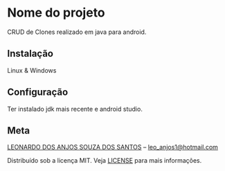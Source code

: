 # Nome do projeto

CRUD de Clones realizado em java para android.

## Instalação
Linux & Windows

## Configuração
Ter instalado jdk mais recente e android studio.

## Meta
[LEONARDO DOS ANJOS SOUZA DOS SANTOS](https://www.linkedin.com/in/leonardo-dos-anjos/) – leo_anjos1@hotmail.com

Distribuído sob a licença MIT. Veja [LICENSE](https://github.com/LASSDS/desafio-cyberpunk/blob/master/LICENSE) para mais informações.
